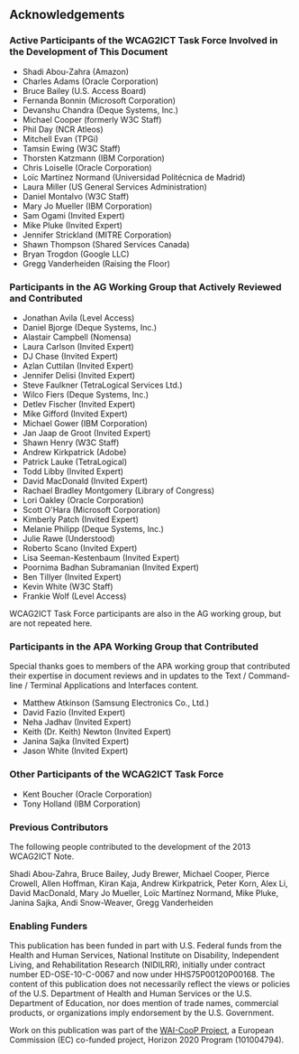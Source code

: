 ## Acknowledgements

### Active Participants of the WCAG2ICT Task Force Involved in the Development of This Document
* Shadi Abou-Zahra (Amazon)
* Charles Adams (Oracle Corporation)
* Bruce Bailey (U.S. Access Board)
* Fernanda Bonnin (Microsoft Corporation)
* Devanshu Chandra (Deque Systems, Inc.)
* Michael Cooper (formerly W3C Staff)
* Phil Day (NCR Atleos)
* Mitchell Evan (TPGi)
* Tamsin Ewing (W3C Staff)
* Thorsten Katzmann (IBM Corporation)
* Chris Loiselle (Oracle Corporation)
* Loïc Martínez Normand (Universidad Politécnica de Madrid) 
* Laura Miller (US General Services Administration)
* Daniel Montalvo (W3C Staff)
* Mary Jo Mueller (IBM Corporation)
* Sam Ogami (Invited Expert)
* Mike Pluke (Invited Expert)
* Jennifer Strickland (MITRE Corporation)
* Shawn Thompson (Shared Services Canada)
* Bryan Trogdon (Google LLC)
* Gregg Vanderheiden (Raising the Floor)

### Participants in the AG Working Group that Actively Reviewed and Contributed

* Jonathan Avila (Level Access)
* Daniel Bjorge (Deque Systems, Inc.)
* Alastair Campbell (Nomensa)
* Laura Carlson (Invited Expert)
* DJ Chase (Invited Expert)
* Azlan Cuttilan (Invited Expert)
* Jennifer Delisi (Invited Expert)
* Steve Faulkner (TetraLogical Services Ltd.)
* Wilco Fiers (Deque Systems, Inc.)
* Detlev Fischer (Invited Expert)
* Mike Gifford (Invited Expert)
* Michael Gower (IBM Corporation)
* Jan Jaap de Groot (Invited Expert)
* Shawn Henry (W3C Staff)
* Andrew Kirkpatrick (Adobe)
* Patrick Lauke (TetraLogical)
* Todd Libby (Invited Expert)
* David MacDonald (Invited Expert)
* Rachael Bradley Montgomery (Library of Congress)
* Lori Oakley (Oracle Corporation)
* Scott O'Hara (Microsoft Corporation)
* Kimberly Patch (Invited Expert)
* Melanie Philipp (Deque Systems, Inc.)
* Julie Rawe (Understood)
* Roberto Scano (Invited Expert)
* Lisa Seeman-Kestenbaum (Invited Expert)
* Poornima Badhan Subramanian (Invited Expert)
* Ben Tillyer (Invited Expert)
* Kevin White (W3C Staff)
* Frankie Wolf (Level Access)

WCAG2ICT Task Force participants are also in the AG working group, but are not repeated here.

### Participants in the APA Working Group that Contributed
Special thanks goes to members of the APA working group that contributed their expertise in document reviews and in updates to the Text / Command-line / Terminal Applications and Interfaces content. 

* Matthew Atkinson (Samsung Electronics Co., Ltd.)
* David Fazio (Invited Expert)
* Neha Jadhav (Invited Expert)
* Keith (Dr. Keith) Newton (Invited Expert)
* Janina Sajka (Invited Expert)
* Jason White (Invited Expert)

### Other Participants of the WCAG2ICT Task Force
* Kent Boucher (Oracle Corporation)
* Tony Holland (IBM Corporation)

### Previous Contributors
The following people contributed to the development of the 2013 WCAG2ICT Note.

Shadi Abou-Zahra, Bruce Bailey, Judy Brewer, Michael Cooper, Pierce Crowell, Allen Hoffman, Kiran Kaja, Andrew Kirkpatrick, Peter Korn, Alex Li, David MacDonald, Mary Jo Mueller, Loïc Martínez Normand, Mike Pluke, Janina Sajka, Andi Snow-Weaver, Gregg Vanderheiden

### Enabling Funders

This publication has been funded in part with U.S. Federal funds from the Health and Human Services, National Institute on Disability, Independent Living, and Rehabilitation Research (NIDILRR), initially under contract number ED-OSE-10-C-0067 and now under HHS75P00120P00168. The content of this publication does not necessarily reflect the views or policies of the U.S. Department of Health and Human Services or the U.S. Department of Education, nor does mention of trade names, commercial products, or organizations imply endorsement by the U.S. Government.

Work on this publication was part of the [WAI-CooP Project](https://www.w3.org/WAI/about/projects/wai-coop/), a European Commission (EC) co-funded project, Horizon 2020 Program (101004794).
